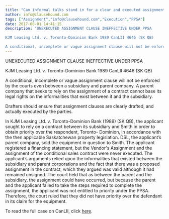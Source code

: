 ```yaml
---
title: "Can informal talks stand in for a clear and executed assignment clause in a contract?"
author: info@clausehound.com
tags: ["Assignment","info@clausehound.com","Execution","PPSA"]
date: 2017-06-01 14:41:15
description: "UNEXECUTED ASSIGNMENT CLAUSE INEFFECTIVE UNDER PPSA

KJM Leasing Ltd. v. Toronto-Dominion Bank 1989 CanLII 4646 (SK QB)

A conditional, incomplete or vague assignment clause will not be enforced by th..."
---
```


UNEXECUTED ASSIGNMENT CLAUSE INEFFECTIVE UNDER PPSA

KJM Leasing Ltd. v. Toronto-Dominion Bank 1989 CanLII 4646 (SK QB)

A conditional, incomplete or vague assignment clause will not be enforced by the courts even between a subsidiary and parent company. A parent company that seeks to rely on the assignment of a contract cannot base its legal rights on the informalities that exist between it and the subsidiary.

Drafters should ensure that assignment clauses are clearly drafted, and actually executed by the parties.

In KJM Leasing Ltd. v. Toronto-Dominion Bank (1989) (SK QB), the applicant sought to rely on a contract between its subsidiary and Smith in order to obtain priority over the respondent, Toronto- Dominion, in accordance with the then applicable Saskatchewan property legislation. DSL, the applicant’s parent company, sold the equipment in question to Smith. The applicant registered a financing statement, but the Vendor's Assignment and the assignment of the conditional sales contract were never executed. The applicant’s arguments relied upon the informalities that existed between the subsidiary and parent corporations and the fact that there was a proposed assignment in the contract, which they argued was valid although it had remained unsigned. The court held that as between the parent and the subsidiary, the assignment could have occurred, but because the parent and the applicant failed to take the steps required to complete the assignment, the applicant was not entitled to priority under the PPSA. Therefore, the court ruled that they did not have priority over the defendant in its claim for the equipment.

To read the full case on CanLII, click [here](http://www.canlii.org/en/sk/skqb/doc/1989/1989canlii4646/1989canlii4646.html).